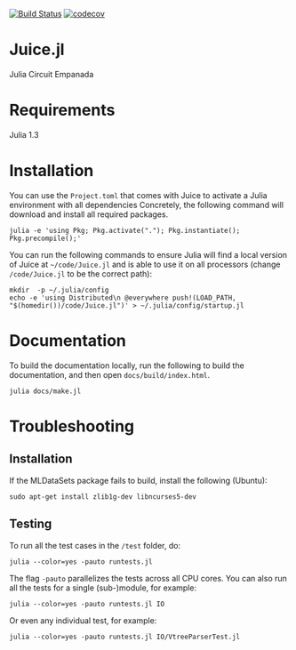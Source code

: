 [![Build Status](https://travis-ci.com/UCLA-StarAI/Juice.jl.svg?token=WqP1S31vh9msACoVUepf&branch=master)](https://travis-ci.com/UCLA-StarAI/Juice.jl) [![codecov](https://codecov.io/gh/UCLA-StarAI/Juice.jl/branch/master/graph/badge.svg?token=ORgtXXr8Uo)](https://codecov.io/gh/UCLA-StarAI/Juice.jl)

# Juice.jl
Julia Circuit Empanada

# Requirements

Julia 1.3

# Installation

You can use the `Project.toml` that comes with Juice to activate a Julia environment with all dependencies
Concretely, the following command will download and install all required packages.

    julia -e 'using Pkg; Pkg.activate("."); Pkg.instantiate(); Pkg.precompile();'

You can run the following commands to ensure Julia will find a local version of Juice at `~/code/Juice.jl` and is able to use it on all processors (change `/code/Juice.jl` to be the correct path):
    
    mkdir  -p ~/.julia/config
    echo -e 'using Distributed\n @everywhere push!(LOAD_PATH, "$(homedir())/code/Juice.jl")' > ~/.julia/config/startup.jl

# Documentation

To build the documentation locally, run the following to build the documentation, and then open `docs/build/index.html`.

    julia docs/make.jl

# Troubleshooting

## Installation

If the MLDataSets package fails to build, install the following (Ubuntu):

  ``sudo apt-get install zlib1g-dev libncurses5-dev``

## Testing

To run all the test cases in the `/test` folder, do:

    julia --color=yes -pauto runtests.jl

The flag `-pauto` parallelizes the tests across all CPU cores.
You can also run all the tests for a single (sub-)module, for example:

    julia --color=yes -pauto runtests.jl IO

Or even any individual test, for example:

    julia --color=yes -pauto runtests.jl IO/VtreeParserTest.jl
